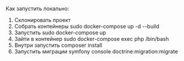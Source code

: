 Как запустить локально:

1. Склонировать проект 
2. Собрать контейнеры sudo docker-compose up -d --build
3. Запустить sudo docker-compose up
4. Зайти в контейнер sudo docker-compose exec php /bin/bash
5. Внутри запустить composer install
6. Запустить миграции symfony console doctrine:migration:migrate
